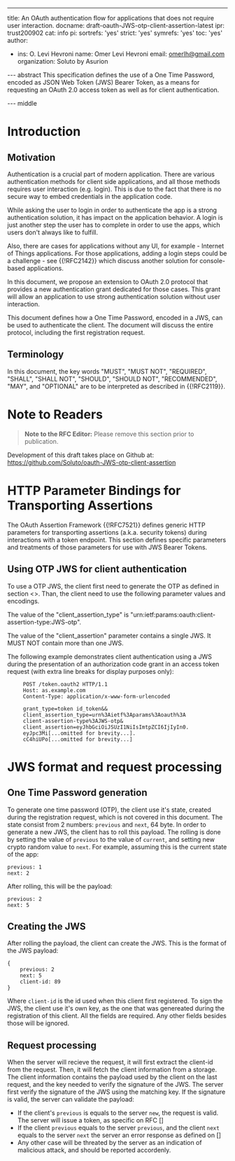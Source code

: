 ---
title: An OAuth authentication flow for applications that does not require user interaction.
docname: draft-oauth-JWS-otp-client-assertion-latest
ipr: trust200902
cat: info
pi:
  sortrefs: 'yes'
  strict: 'yes'
  symrefs: 'yes'
  toc: 'yes'
author:
- ins: O. Levi Hevroni
  name: Omer Levi Hevroni
  email: omerlh@gmail.com
  organization: Soluto by Asurion

--- abstract
This specification defines the use of a One Time Password, encoded as JSON Web Token (JWS) Bearer Token, as a means for requesting an OAuth 2.0 access token as well as for client authentication.

--- middle

# Introduction

## Motivation

Authentication is a crucial part of modern application. There are various authentication methods for client side applications, and all those methods requires user interaction (e.g. login). This is due to the fact that there is no secure way to embed credentials in the application code.

While asking the user to login in order to authenticate the app is a strong authentication solution, it has impact on the application behavior. A login is just another step the user has to complete in order to use the apps, which users don't always like to fulfill.

Also, there are cases for applications without any UI, for example - Internet of Things applications. For those applications, adding a login steps could be a challenge - see {{!RFC2142}} which discuss another solution for console-based applications.

In this document, we propose an extension to OAuth 2.0 protocol that provides a new authentication grant dedicated for those cases. This grant will allow an application to use strong authentication solution without user interaction. 

This document defines how a One Time Password, encoded in a JWS, can be used to authenticate the client. The document will discuss the entire protocol, including the first registration request.

## Terminology

In this document, the key words "MUST", "MUST NOT", "REQUIRED",
"SHALL", "SHALL NOT", "SHOULD", "SHOULD NOT", "RECOMMENDED", "MAY",
and "OPTIONAL" are to be interpreted as described in {{!RFC2119}}.

# Note to Readers

> **Note to the RFC Editor:**  Please remove this section prior
> to publication.

Development of this draft takes place on Github at:  https://github.com/Soluto/oauth-JWS-otp-client-assertion
# HTTP Parameter Bindings for Transporting Assertions
The OAuth Assertion Framework {{!RFC7521}} defines generic HTTP parameters for transporting assertions (a.k.a. security tokens) during interactions with a token endpoint. This section defines specific parameters and treatments of those parameters for use with JWS Bearer Tokens.

## Using OTP JWS for client authentication
To use a OTP JWS, the client first need to generate the OTP as defined in section <>. Than, the client need to use the following parameter values and encodings.

The value of the "client_assertion_type" is "urn:ietf:params:oauth:client-assertion-type:JWS-otp".

The value of the "client_assertion" parameter contains a single JWS. It MUST NOT contain more than one JWS.

The following example demonstrates client authentication using a JWS during the presentation of an authorization code grant in an access token request (with extra line breaks for display purposes only):

~~~~~~~~~~
     POST /token.oauth2 HTTP/1.1
     Host: as.example.com
     Content-Type: application/x-www-form-urlencoded

     grant_type=token id_token&&
     client_assertion_type=urn%3Aietf%3Aparams%3Aoauth%3A
     client-assertion-type%3AJWS-otp&
     client_assertion=eyJhbGciOiJSUzI1NiIsImtpZCI6IjIyIn0.
     eyJpc3Mi[...omitted for brevity...].
     cC4hiUPo[...omitted for brevity...]
~~~~~~~~~~

# JWS format and request processing

## One Time Password generation
To generate one time password (OTP), the client use it's state, created during the registration request, which is not covered in this document. The state consist from 2 numbers: `previous` and `next`, 64 byte. In order to generate a new JWS, the client has to roll this payload. The rolling is done by setting the value of `previous` to the value of `current`, and setting new crypto random value to `next`. For example, assuming this is the current state of the app:
~~~~~~~~~~
previous: 1
next: 2
~~~~~~~~~~
After rolling, this will be the payload:
~~~~~~~~~~
previous: 2
next: 5
~~~~~~~~~~

## Creating the JWS
After rolling the payload, the client can create the JWS.
This is the format of the JWS payload:
~~~~~~~~~~
{
    previous: 2
    next: 5
    client-id: 89
}
~~~~~~~~~~
Where `client-id` is the id used when this client first registered.
To sign the JWS, the client use it's own key, as the one that was genereated during the registration of this client. 
All the fields are required. Any other fields besides those will be ignored.

## Request processing
When the server will recieve the request, it will first extract the client-id from the request.
Then, it will fetch the client information from a storage.
The client information contains the payload used by the client on the last request, and the key needed to verify the signature of the JWS.
The server first verify the signature of the JWS using the matching key.
If the signature is valid, the server can validate the payload:
* If the client's `previous` is equals to the server `new`, the request is valid. The server will issue a token, as specific on RFC []
* If the client `previous` equals to the server `previous`, and the client `next` equals to the server `next` the server an error response as defined on []
* Any other case will be threated by the server as an indication of malicious attack, and should be reported accordenly.
